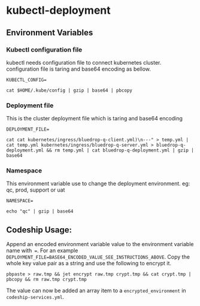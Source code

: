 # kubectl-deployment

## Environment Variables

### Kubectl configuration file

kubectl needs configuration file to connect kubernetes cluster. configuration file is taring and base64 encoding as bellow.

`KUBECTL_CONFIG=`

```
cat $HOME/.kube/config | gzip | base64 | pbcopy
```

### Deployment file

This is the cluster deployment file which is taring and base64 encoding 

`DEPLOYMENT_FILE=`

```
cat cat kubernetes/ingress/bluedrop-q-client.yml)\n---" > temp.yml | cat temp.yml kubernetes/ingress/bluedrop-q-server.yml > bluedrop-q-deployment.yml && rm temp.yml | cat bluedrop-q-deployment.yml | gzip | base64
```
### Namespace

This environment variable use to change the deployment environment. eg: qc, prod, support or uat

`NAMESPACE=`

```
echo "qc" | gzip | base64
```

## Codeship Usage:

Append an encoded environment variable value to the environment variable name with` =`. For an example `DEPLOYMENT_FILE=BASE64_ENCODED_VALUE_SEE_INSTRUCTIONS_ABOVE`. Copy the whole key value pair as a string and use the following to encrypt it.

```
pbpaste > raw.tmp && jet encrypt raw.tmp crypt.tmp && cat crypt.tmp | pbcopy && rm raw.tmp crypt.tmp
```

The value can now be added an array item to a `encrypted_environment` in `codeship-services.yml`.
